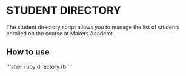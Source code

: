 STUDENT DIRECTORY
=================

The student directory script allows you to manage the list of students enrolled on the course at Makers Academt.

How to use
----------

'''shell
ruby directory.rb
'''
